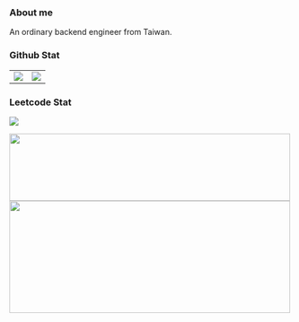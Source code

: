 ### About me

An ordinary backend engineer from Taiwan.

### Github Stat

<style>
td, th {
   border: none!important;
}

.leetcode-crop-img-container {
    overflow: hidden;
    height: 120px;
    max-height: 120px;
    max-width: 500px;
    position: relative;
}

.leetcode-crop-img-container-activity {
    overflow: hidden;
    height: 200px;
    max-height: 500px;
    max-width: 500px;
    position: relative;
}

.leetcode-crop-img {
	    display: block;
        width: 100%;
        height: auto;
        position: absolute;
        bottom: 0;
}
</style>

<table>
  <tr>
    <td valign="top"><img src="https://github-readme-stats.vercel.app/api?username=tinghaolai&show_icons=true&theme=shades-of-purple"/></td>
    <td valign="top">
<img src="https://github-readme-stats.vercel.app/api/top-langs/?username=tinghaolai&hide=javascript,html,blade,scss&theme=solarized-light"/>
    </td>
  </tr>
</table>

### Leetcode Stat

![](https://leetcard.jacoblin.cool/tinghaolai?theme=wtf&ext=contest&font=Audiowide)

<div class="leetcode-crop-img-container">
   <img class="leetcode-crop-img" src="https://leetcard.jacoblin.cool/tinghaolai?theme=unicorn&ext=heatmap&font=single day" />
</div>

<div class="leetcode-crop-img-container-activity">
   <img class="leetcode-crop-img" src="https://leetcard.jacoblin.cool/tinghaolai?theme=nord&ext=activity&font=Flamenco" />
</div>
